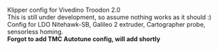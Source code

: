 Klipper config for Vivedino Troodon 2.0\
This is still under development, so assume nothing works as it should :)\
Config for LDO Nitehawk-SB, Galileo 2 extruder, Cartographer probe, sensorless homing.\
**Forgot to add TMC Autotune config, will add shortly**
